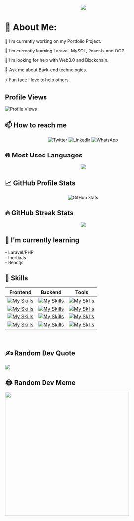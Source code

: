 <p align="center">
  <!-- Typing SVG by DenverCoder1 - https://github.com/DenverCoder1/readme-typing-svg -->
  <a href="https://github.com/Talha-74/readme-typing-svg">
    <img src="https://readme-typing-svg.demolab.com/?lines=Hello,%20There!%20👋;I'm%20Software%20Engineer%20👨‍💻;2%2B%20years%20of%20coding%20experience%20🌱;Laravel%20with%20React%20and%20Inertia%20⚡;Always%20Learning%20New%20Things%20🌼;%20Building%20Cool%20Stuff%20💻&font=Fira%20Code&center=true&width=440&height=45&color=f75c7e&vCenter=true&pause=1000&size=22" />
  </a>
</p>

<!-- Your Name or Username -->

# 💫 About Me:
<p>🔭 I’m currently working on my Portfolio Project.</p>
<p>🌱 I’m currently learning Laravel, MySQL, ReactJs and OOP.</p>
<p>🤔 I’m looking for help with Web3.0 and Blockchain.</p>
<p>💬 Ask me about Back-end technologies.</p>
<p>⚡ Fun fact: I love to help others.</p>

## Profile Views
<p><img src="https://komarev.com/ghpvc/?username=Talha-74&color=red&label=Profile+Views" alt="Profile Views"></p>

## 📫 How to reach me
<p align="center">
  <a href="https://twitter.com/TalhaCode">
    <img alt="Twitter" src="https://img.shields.io/twitter/follow/TalhaCode?style=social">
  </a>
  <a href="https://www.linkedin.com/in/talha-shinwari-52ab84194/">
    <img alt="LinkedIn" src="https://img.shields.io/badge/LinkedIn-Connect-blue">
  </a>
  <a href="wa.me/+923034515043">
    <img alt="WhatsApp" src="https://img.shields.io/badge/WhatsApp-Message-green">
  </a>
</p>

## 🌐 Most Used Languages
<p align="center"><img src="https://github-readme-stats.vercel.app/api/top-langs/?username=Talha-74&theme=dark&hide_border=false&include_all_commits=true&count_private=true&layout=compact" /></p>

## 📈 GitHub Profile Stats
<p align="center"><img src="https://github-readme-stats.vercel.app/api?username=Talha-74&show_icons=true&theme=radical" alt="GitHub Stats" /></p>

## 🔥 GitHub Streak Stats
<p align="center">
  <img src="https://github-readme-streak-stats.herokuapp.com/?user=Talha-74&theme=dark&hide_border=false" />
</p>

## 🌱 I'm currently learning
<!-- Areas or technologies you are currently learning about -->
<p>
  - Laravel/PHP <br>
  - InertiaJs <br>
  - Reactjs
</p>

## 🚀 Skills

| Frontend      | Backend       | Tools    |
| ------------- | ------------- | -------------- |
| [![My Skills](https://skillicons.dev/icons?i=react&perline=3)](https://skillicons.dev) |[![My Skills](https://skillicons.dev/icons?i=laravel&perline=3)](https://skillicons.dev)| [![My Skills](https://skillicons.dev/icons?i=github&perline=3)](https://skillicons.dev) |
| [![My Skills](https://skillicons.dev/icons?i=js&perline=3)](https://skillicons.dev) | [![My Skills](https://skillicons.dev/icons?i=php&perline=3)](https://skillicons.dev) | [![My Skills](https://skillicons.dev/icons?i=postman&perline=3)](https://skillicons.dev) |
| [![My Skills](https://skillicons.dev/icons?i=bootstrap&perline=3)](https://skillicons.dev) | [![My Skills](https://skillicons.dev/icons?i=mysql&perline=3)](https://skillicons.dev) | [![My Skills](https://skillicons.dev/icons?i=firebase&perline=3)](https://skillicons.dev) |
| [![My Skills](https://skillicons.dev/icons?i=css&perline=3)](https://skillicons.dev) | [![My Skills](https://skillicons.dev/icons?i=nginx&perline=3)](https://skillicons.dev) | [![My Skills](https://skillicons.dev/icons?i=bash&perline=3)](https://skillicons.dev) |
<br>

## ✍️ Random Dev Quote

![](https://quotes-github-readme.vercel.app/api?type=horizontal&theme=radical)

## 😂 Random Dev Meme

<img src='https://randommeme-five.vercel.app/' style="height: 400px;"/>

